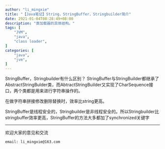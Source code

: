 ```yaml
---
author: "li_mingxie"
title: "【Java笔记】String，StringBuffer，Stringbuilder简介"
date: 2921-01-04T08:28:49+08:00
description: "类加载器的具体结构。"
tags: [
    "JVM",
    "java",
    "class loader",
]
categories: [
    "java",
    "jvm",
]
---
```


StringBuffer，Stringbuilder有什么区别？
StringBuffer与StringBuilder都继承了AbstractStringBulder类，而AbtractStringBuilder又实现了CharSequence接口，两个类都是用来进行字符串操作的。

在做字符串拼接修改删除替换时，效率比string更高。

StringBuffer是线程安全的，Stringbuilder是非线程安全的。所以Stringbuilder比stringbuffer效率更高，StringBuffer的方法大多都加了synchronized关键字

----------------------------------------------
欢迎大家的意见和交流

`email: li_mingxie@163.com`